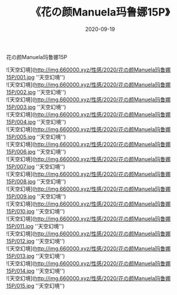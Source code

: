 ﻿---
layout: post
title:  《花の颜Manuela玛鲁娜15P》
date:   2020-09-19
img: http://img.660000.xyz/性感/2020/花の颜Manuela玛鲁娜15P/000.jpg
categories: [美女, 性感, 泳衣]
---

花の颜Manuela玛鲁娜15P



![天空幻境](http://img.660000.xyz/性感/2020/花の颜Manuela玛鲁娜15P/001.jpg ''天空幻境'') <br>
![天空幻境](http://img.660000.xyz/性感/2020/花の颜Manuela玛鲁娜15P/002.jpg ''天空幻境'') <br>
![天空幻境](http://img.660000.xyz/性感/2020/花の颜Manuela玛鲁娜15P/003.jpg ''天空幻境'') <br>
![天空幻境](http://img.660000.xyz/性感/2020/花の颜Manuela玛鲁娜15P/004.jpg ''天空幻境'') <br>
![天空幻境](http://img.660000.xyz/性感/2020/花の颜Manuela玛鲁娜15P/005.jpg ''天空幻境'') <br>
![天空幻境](http://img.660000.xyz/性感/2020/花の颜Manuela玛鲁娜15P/006.jpg ''天空幻境'') <br>
![天空幻境](http://img.660000.xyz/性感/2020/花の颜Manuela玛鲁娜15P/007.jpg ''天空幻境'') <br>
![天空幻境](http://img.660000.xyz/性感/2020/花の颜Manuela玛鲁娜15P/008.jpg ''天空幻境'') <br>
![天空幻境](http://img.660000.xyz/性感/2020/花の颜Manuela玛鲁娜15P/009.jpg ''天空幻境'') <br>
![天空幻境](http://img.660000.xyz/性感/2020/花の颜Manuela玛鲁娜15P/010.jpg ''天空幻境'') <br>
![天空幻境](http://img.660000.xyz/性感/2020/花の颜Manuela玛鲁娜15P/011.jpg ''天空幻境'') <br>
![天空幻境](http://img.660000.xyz/性感/2020/花の颜Manuela玛鲁娜15P/012.jpg ''天空幻境'') <br>
![天空幻境](http://img.660000.xyz/性感/2020/花の颜Manuela玛鲁娜15P/013.jpg ''天空幻境'') <br>
![天空幻境](http://img.660000.xyz/性感/2020/花の颜Manuela玛鲁娜15P/014.jpg ''天空幻境'') <br>
![天空幻境](http://img.660000.xyz/性感/2020/花の颜Manuela玛鲁娜15P/015.jpg ''天空幻境'') <br>